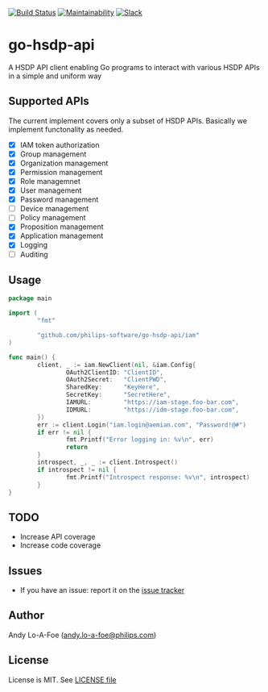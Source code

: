 [![Build Status](https://travis-ci.com/philips-software/go-hsdp-api.svg?branch=master)](https://travis-ci.com/philips-software/go-hsdp-api)
[![Maintainability](https://api.codeclimate.com/v1/badges/02a5d27730d212ee3068/maintainability)](https://codeclimate.com/github/JeroenKnoops/go-hsdp-api/maintainability)
[![Slack](https://philips-software-slackin.now.sh/badge.svg)](https://philips-software-slackin.now.sh)

# go-hsdp-api

A HSDP API client enabling Go programs to interact with various HSDP APIs in a simple and uniform way

## Supported APIs

The current implement covers only a subset of HSDP APIs. Basically we implement functonality as needed.

- [x] IAM token authorization
- [x] Group management
- [x] Organization management
- [x] Permission management
- [x] Role managemnet
- [x] User management
- [x] Password management
- [ ] Device management
- [ ] Policy management
- [x] Proposition management
- [x] Application management
- [x] Logging
- [ ] Auditing

## Usage

```go
package main

import (
        "fmt"

        "github.com/philips-software/go-hsdp-api/iam"
)

func main() {
        client, _ := iam.NewClient(nil, &iam.Config{
                OAuth2ClientID: "ClientID",
                OAuth2Secret:   "ClientPWD",
                SharedKey:      "KeyHere",
                SecretKey:      "SecretHere",
                IAMURL:         "https://iam-stage.foo-bar.com",
                IDMURL:         "https://idm-stage.foo-bar.com",
        })
        err := client.Login("iam.login@aemian.com", "Password!@#")
        if err != nil {
                fmt.Printf("Error logging in: %v\n", err)
                return
        }
        introspect, _, _ := client.Introspect()
        if introspect != nil {
                fmt.Printf("Introspect response: %v\n", introspect)
        }
}
```

## TODO

- Increase API coverage
- Increase code coverage

## Issues

- If you have an issue: report it on the [issue tracker](https://github.com/philips-software/go-hsdp-api/issues)

## Author

Andy Lo-A-Foe (<andy.lo-a-foe@philips.com>)

## License

License is MIT. See [LICENSE file](LICENSE.md)
